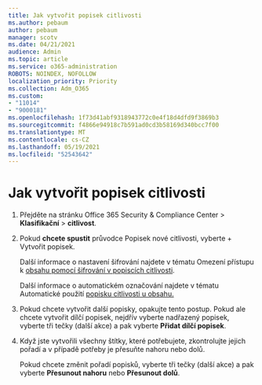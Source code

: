 ```yaml
---
title: Jak vytvořit popisek citlivosti
ms.author: pebaum
author: pebaum
manager: scotv
ms.date: 04/21/2021
audience: Admin
ms.topic: article
ms.service: o365-administration
ROBOTS: NOINDEX, NOFOLLOW
localization_priority: Priority
ms.collection: Adm_O365
ms.custom:
- "11014"
- "9000181"
ms.openlocfilehash: 1f73d41abf9318943772c0e4f18d4dfd9f3869b3
ms.sourcegitcommit: f4866e94918c7b591ad0cd3b58169d340bcc7f00
ms.translationtype: MT
ms.contentlocale: cs-CZ
ms.lasthandoff: 05/19/2021
ms.locfileid: "52543642"
---
```

# <a name="how-to-create-a-sensitivity-label"></a>Jak vytvořit popisek citlivosti

1. Přejděte na stránku Office 365 Security & Compliance Center > **Klasifikační**  >  **citlivost**.

1. Pokud **chcete spustit** průvodce Popisek nové citlivosti, vyberte + Vytvořit popisek.

    Další informace o nastavení šifrování najdete v tématu Omezení přístupu k [obsahu pomocí šifrování v popiscích citlivosti](https://go.microsoft.com/fwlink/?linkid=2106331).

    Další informace o automatickém označování najdete v tématu Automatické použití [popisku citlivosti u obsahu.](https://go.microsoft.com/fwlink/?linkid=2105837)

1. Pokud chcete vytvořit další popisky, opakujte tento postup. Pokud ale chcete vytvořit dílčí popisek, nejdřív vyberte nadřazený popisek, vyberte tři tečky (další akce) a pak vyberte **Přidat dílčí popisek**.

1. Když jste vytvořili všechny štítky, které potřebujete, zkontrolujte jejich pořadí a v případě potřeby je přesuňte nahoru nebo dolů. 
    
    Pokud chcete změnit pořadí popisků, vyberte tři tečky (další akce) a pak vyberte **Přesunout nahoru** nebo **Přesunout dolů**.

